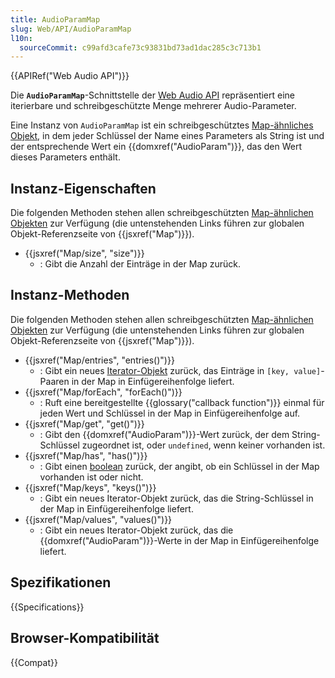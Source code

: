 ```yaml
---
title: AudioParamMap
slug: Web/API/AudioParamMap
l10n:
  sourceCommit: c99afd3cafe73c93831bd73ad1dac285c3c713b1
---
```


{{APIRef("Web Audio API")}}

Die **`AudioParamMap`**-Schnittstelle der [Web Audio API](/de/docs/Web/API/Web_Audio_API) repräsentiert eine iterierbare und schreibgeschützte Menge mehrerer Audio-Parameter.

Eine Instanz von `AudioParamMap` ist ein schreibgeschütztes [Map-ähnliches Objekt](/de/docs/Web/JavaScript/Reference/Global_Objects/Map#map-like_browser_apis), in dem jeder Schlüssel der Name eines Parameters als String ist und der entsprechende Wert ein {{domxref("AudioParam")}}, das den Wert dieses Parameters enthält.

## Instanz-Eigenschaften

Die folgenden Methoden stehen allen schreibgeschützten [Map-ähnlichen Objekten](/de/docs/Web/JavaScript/Reference/Global_Objects/Map#map-like_browser_apis) zur Verfügung (die untenstehenden Links führen zur globalen Objekt-Referenzseite von {{jsxref("Map")}}).

- {{jsxref("Map/size", "size")}}
  - : Gibt die Anzahl der Einträge in der Map zurück.

## Instanz-Methoden

Die folgenden Methoden stehen allen schreibgeschützten [Map-ähnlichen Objekten](/de/docs/Web/JavaScript/Reference/Global_Objects/Map#map-like_browser_apis) zur Verfügung (die untenstehenden Links führen zur globalen Objekt-Referenzseite von {{jsxref("Map")}}).

- {{jsxref("Map/entries", "entries()")}}
  - : Gibt ein neues [Iterator-Objekt](/de/docs/Web/JavaScript/Reference/Global_Objects/Iterator) zurück, das Einträge in `[key, value]`-Paaren in der Map in Einfügereihenfolge liefert.
- {{jsxref("Map/forEach", "forEach()")}}
  - : Ruft eine bereitgestellte {{glossary("callback function")}} einmal für jeden Wert und Schlüssel in der Map in Einfügereihenfolge auf.
- {{jsxref("Map/get", "get()")}}
  - : Gibt den {{domxref("AudioParam")}}-Wert zurück, der dem String-Schlüssel zugeordnet ist, oder `undefined`, wenn keiner vorhanden ist.
- {{jsxref("Map/has", "has()")}}
  - : Gibt einen [boolean](/de/docs/Web/JavaScript/Reference/Global_Objects/Boolean) zurück, der angibt, ob ein Schlüssel in der Map vorhanden ist oder nicht.
- {{jsxref("Map/keys", "keys()")}}
  - : Gibt ein neues Iterator-Objekt zurück, das die String-Schlüssel in der Map in Einfügereihenfolge liefert.
- {{jsxref("Map/values", "values()")}}
  - : Gibt ein neues Iterator-Objekt zurück, das die {{domxref("AudioParam")}}-Werte in der Map in Einfügereihenfolge liefert.

## Spezifikationen

{{Specifications}}

## Browser-Kompatibilität

{{Compat}}
